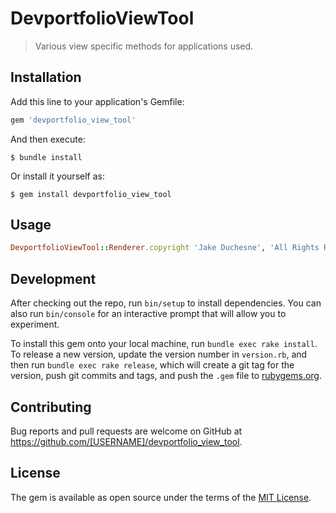 # DevportfolioViewTool

> Various view specific methods for applications used.

## Installation

Add this line to your application's Gemfile:

```ruby
gem 'devportfolio_view_tool'
```

And then execute:

    $ bundle install

Or install it yourself as:

    $ gem install devportfolio_view_tool

## Usage

```ruby
DevportfolioViewTool::Renderer.copyright 'Jake Duchesne', 'All Rights Reserved'
```

## Development

After checking out the repo, run `bin/setup` to install dependencies. You can also run `bin/console` for an interactive prompt that will allow you to experiment.

To install this gem onto your local machine, run `bundle exec rake install`. To release a new version, update the version number in `version.rb`, and then run `bundle exec rake release`, which will create a git tag for the version, push git commits and tags, and push the `.gem` file to [rubygems.org](https://rubygems.org).

## Contributing

Bug reports and pull requests are welcome on GitHub at https://github.com/[USERNAME]/devportfolio_view_tool.


## License

The gem is available as open source under the terms of the [MIT License](https://opensource.org/licenses/MIT).

